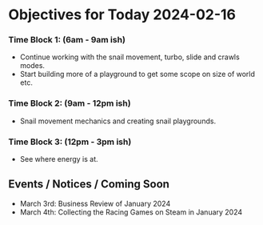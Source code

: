 # Objectives for Today 2024-02-16

### Time Block 1: (6am - 9am ish)
- Continue working with the snail movement, turbo, slide and crawls modes.
- Start building more of a playground to get some scope on size of world etc.
  
### Time Block 2: (9am - 12pm ish)
- Snail movement mechanics and creating snail playgrounds.

### Time Block 3: (12pm - 3pm ish)
- See where energy is at.

## Events / Notices / Coming Soon

- March 3rd: Business Review of January 2024
- March 4th: Collecting the Racing Games on Steam in January 2024

